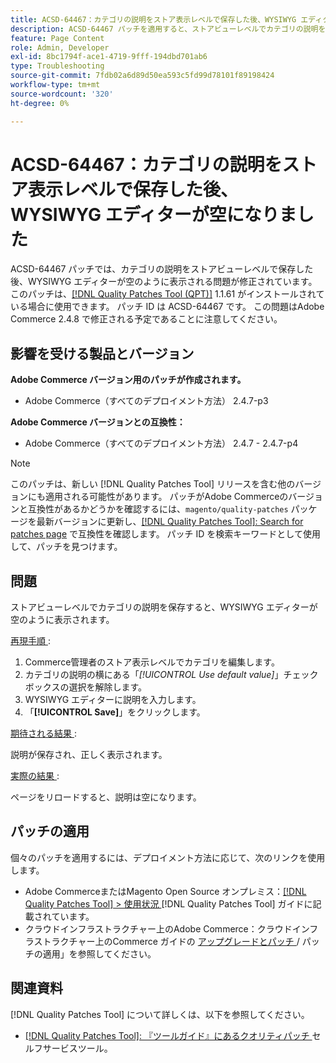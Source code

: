```yaml
---
title: ACSD-64467：カテゴリの説明をストア表示レベルで保存した後、WYSIWYG エディターが空になりました
description: ACSD-64467 パッチを適用すると、ストアビューレベルでカテゴリの説明を保存した後、WYSIWYG エディターが空のように表示されるAdobe Commerceの問題が修正されます。
feature: Page Content
role: Admin, Developer
exl-id: 8bc1794f-ace1-4719-9fff-194dbd701ab6
type: Troubleshooting
source-git-commit: 7fdb02a6d89d50ea593c5fd99d78101f89198424
workflow-type: tm+mt
source-wordcount: '320'
ht-degree: 0%

---
```


# ACSD-64467：カテゴリの説明をストア表示レベルで保存した後、WYSIWYG エディターが空になりました

ACSD-64467 パッチでは、カテゴリの説明をストアビューレベルで保存した後、WYSIWYG エディターが空のように表示される問題が修正されています。 このパッチは、[[!DNL Quality Patches Tool (QPT)]](/help/tools/quality-patches-tool/quality-patches-tool-to-self-serve-quality-patches.md) 1.1.61 がインストールされている場合に使用できます。 パッチ ID は ACSD-64467 です。 この問題はAdobe Commerce 2.4.8 で修正される予定であることに注意してください。

## 影響を受ける製品とバージョン

**Adobe Commerce バージョン用のパッチが作成されます。**

* Adobe Commerce（すべてのデプロイメント方法） 2.4.7-p3

**Adobe Commerce バージョンとの互換性：**

* Adobe Commerce（すべてのデプロイメント方法） 2.4.7 - 2.4.7-p4

>[!NOTE]
>
>このパッチは、新しい [!DNL Quality Patches Tool] リリースを含む他のバージョンにも適用される可能性があります。 パッチがAdobe Commerceのバージョンと互換性があるかどうかを確認するには、`magento/quality-patches` パッケージを最新バージョンに更新し、[[!DNL Quality Patches Tool]: Search for patches page](https://experienceleague.adobe.com/tools/commerce-quality-patches/index.html) で互換性を確認します。 パッチ ID を検索キーワードとして使用して、パッチを見つけます。

## 問題

ストアビューレベルでカテゴリの説明を保存すると、WYSIWYG エディターが空のように表示されます。

<u> 再現手順 </u>:

1. Commerce管理者のストア表示レベルでカテゴリを編集します。
1. カテゴリの説明の横にある「*[!UICONTROL Use default value]*」チェックボックスの選択を解除します。
1. WYSIWYG エディターに説明を入力します。
1. 「**[!UICONTROL Save]**」をクリックします。

<u> 期待される結果 </u>:

説明が保存され、正しく表示されます。

<u> 実際の結果 </u>:

ページをリロードすると、説明は空になります。

## パッチの適用

個々のパッチを適用するには、デプロイメント方法に応じて、次のリンクを使用します。

* Adobe CommerceまたはMagento Open Source オンプレミス：[[!DNL Quality Patches Tool] > 使用状況 ](/help/tools/quality-patches-tool/usage.md)[!DNL Quality Patches Tool] ガイドに記載されています。
* クラウドインフラストラクチャー上のAdobe Commerce：クラウドインフラストラクチャー上のCommerce ガイドの [ アップグレードとパッチ ](https://experienceleague.adobe.com/docs/commerce-cloud-service/user-guide/develop/upgrade/apply-patches.html)/ パッチの適用」を参照してください。

## 関連資料

[!DNL Quality Patches Tool] について詳しくは、以下を参照してください。

* [[!DNL Quality Patches Tool]: 『ツールガイド』にあるクオリティパッチ ](/help/tools/quality-patches-tool/quality-patches-tool-to-self-serve-quality-patches.md) セルフサービスツール。
